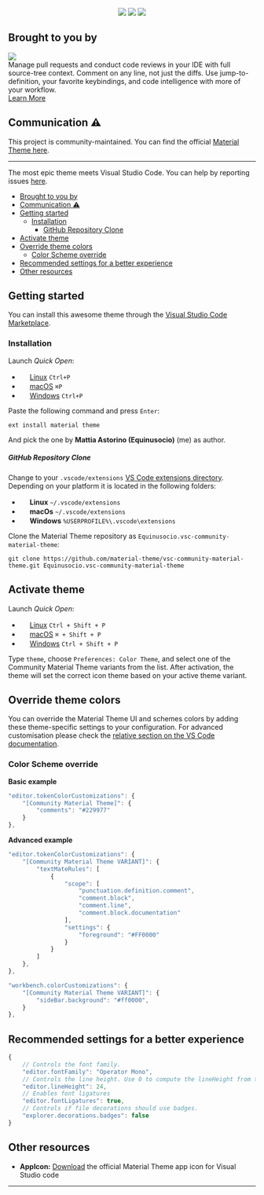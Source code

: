 
<p align="center">
<a href="https://marketplace.visualstudio.com/items?itemName=Equinusocio.vsc-community-material-theme#review-details"><img src="https://vsmarketplacebadge.apphb.com/rating-star/Equinusocio.vsc-community-material-theme.svg?style=for-the-badge&colorA=FBBD30&colorB=F2AA08"/></a> <a href="https://marketplace.visualstudio.com/items?itemName=Equinusocio.vsc-community-material-theme"><img src="https://vsmarketplacebadge.apphb.com/downloads-short/Equinusocio.vsc-community-material-theme.svg?style=for-the-badge&colorA=5DDB61&colorB=4BC74F&label=DOWNLOADS"/></a> <a href="https://a.paddle.com/v2/click/16413/37697?link=1227"><img src="https://img.shields.io/badge/Supported%20by-VSCode%20Power%20User%20Course%20%E2%86%92-gray.svg?colorA=655BE1&colorB=4F44D6&style=for-the-badge"/></a>
</p>

## Brought to you by

<p><a title="Try CodeStream" href="https://sponsorlink.codestream.com/?utm_source=vscmarket&amp;utm_campaign=equin_material&amp;utm_medium=banner"><img src="https://alt-images.codestream.com/codestream_logo_equin_material.png"></a></br>
Manage pull requests and conduct code reviews in your IDE with full source-tree context. Comment on any line, not just the diffs. Use jump-to-definition, your favorite keybindings, and code intelligence with more of your workflow.<br> <a title="Try CodeStream" href="https://sponsorlink.codestream.com/?utm_source=vscmarket&amp;utm_campaign=equin_material&amp;utm_medium=banner">Learn More</a></p>

## Communication ⚠️

This project is community-maintained. You can find the official [Material Theme here](https://github.com/material-theme/vsc-material-theme).

---

The most epic theme meets Visual Studio Code. You can help by reporting issues [here](https://github.com/material-theme/vsc-community-material-theme/issues).

- [Brought to you by](#brought-to-you-by)
- [Communication ⚠️](#communication-️)
- [Getting started](#getting-started)
  - [Installation](#installation)
      - [GitHub Repository Clone](#github-repository-clone)
- [Activate theme](#activate-theme)
- [Override theme colors](#override-theme-colors)
  - [Color Scheme override](#color-scheme-override)
- [Recommended settings for a better experience](#recommended-settings-for-a-better-experience)
- [Other resources](#other-resources)

## Getting started

You can install this awesome theme through the [Visual Studio Code Marketplace](https://marketplace.visualstudio.com/items?itemName=Equinusocio.vsc-community-material-theme).

### Installation

Launch *Quick Open*:
  - <img src="https://www.kernel.org/theme/images/logos/favicon.png" width=16 height=16/> <a href="https://code.visualstudio.com/shortcuts/keyboard-shortcuts-linux.pdf">Linux</a> `Ctrl+P`
  - <img src="https://developer.apple.com/favicon.ico" width=16 height=16/> <a href="https://code.visualstudio.com/shortcuts/keyboard-shortcuts-macos.pdf">macOS</a> `⌘P`
  - <img src="https://www.microsoft.com/favicon.ico" width=16 height=16/> <a href="https://code.visualstudio.com/shortcuts/keyboard-shortcuts-windows.pdf">Windows</a> `Ctrl+P`

Paste the following command and press `Enter`:

```shell
ext install material theme
```

And pick the one by **Mattia Astorino (Equinusocio)** (me) as author.

##### GitHub Repository Clone

Change to your `.vscode/extensions` [VS Code extensions directory](https://code.visualstudio.com/docs/extensions/install-extension#_side-loading).
Depending on your platform it is located in the following folders:

  - <img src="https://www.kernel.org/theme/images/logos/favicon.png" width=16 height=16/> **Linux** `~/.vscode/extensions`
  - <img src="https://developer.apple.com/favicon.ico" width=16 height=16/> **macOs** `~/.vscode/extensions`
  - <img src="https://www.microsoft.com/favicon.ico" width=16 height=16/> **Windows** `%USERPROFILE%\.vscode\extensions`

Clone the Material Theme repository as `Equinusocio.vsc-community-material-theme`:

```shell
git clone https://github.com/material-theme/vsc-community-material-theme.git Equinusocio.vsc-community-material-theme
```

## Activate theme

Launch *Quick Open*:

  - <img src="https://www.kernel.org/theme/images/logos/favicon.png" width=16 height=16/> <a href="https://code.visualstudio.com/shortcuts/keyboard-shortcuts-linux.pdf">Linux</a> `Ctrl + Shift + P`
  - <img src="https://developer.apple.com/favicon.ico" width=16 height=16/> <a href="https://code.visualstudio.com/shortcuts/keyboard-shortcuts-macos.pdf">macOS</a> `⌘ + Shift + P`
  - <img src="https://www.microsoft.com/favicon.ico" width=16 height=16/> <a href="https://code.visualstudio.com/shortcuts/keyboard-shortcuts-windows.pdf">Windows</a> `Ctrl + Shift + P`

Type `theme`, choose `Preferences: Color Theme`, and select one of the Community Material Theme variants from the list. After activation, the theme will set the correct icon theme based on your active theme variant.

## Override theme colors

You can override the Material Theme UI and schemes colors by adding these theme-specific settings to your configuration. For advanced customisation please check the [relative section on the VS Code documentation](https://code.visualstudio.com/docs/getstarted/themes#_customizing-a-color-theme).

### Color Scheme override

**Basic example**
```js
"editor.tokenColorCustomizations": {
    "[Community Material Theme]": {
        "comments": "#229977"
    }
},
```

**Advanced example**

```js
"editor.tokenColorCustomizations": {
    "[Community Material Theme VARIANT]": {
        "textMateRules": [
            {
                "scope": [
                    "punctuation.definition.comment",
                    "comment.block",
                    "comment.line",
                    "comment.block.documentation"
                ],
                "settings": {
                    "foreground": "#FF0000"
                }
            }
        ]
    },
},

"workbench.colorCustomizations": {
	"[Community Material Theme VARIANT]": {
		"sideBar.background": "#ff0000",
	}
},
```

## Recommended settings for a better experience

```js
{
    // Controls the font family.
    "editor.fontFamily": "Operator Mono",
    // Controls the line height. Use 0 to compute the lineHeight from the fontSize.
    "editor.lineHeight": 24,
    // Enables font ligatures
    "editor.fontLigatures": true,
    // Controls if file decorations should use badges.
    "explorer.decorations.badges": false
}
```

## Other resources
- **AppIcon:** [Download](https://github.com/material-theme/vsc-material-theme/files/989048/vsc-material-theme-appicon.zip) the official Material Theme app icon for Visual Studio code

---
